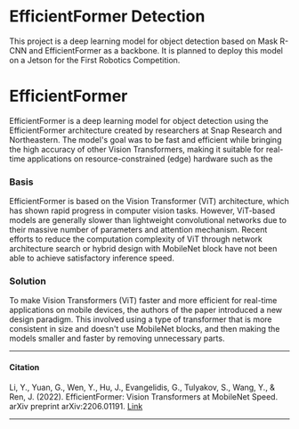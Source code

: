 # EfficientFormer Detection

This project is a deep learning model for object detection based on Mask R-CNN and EfficientFormer as a backbone.
It is planned to deploy this model on a Jetson for the First Robotics Competition.


# EfficientFormer

EfficientFormer is a deep learning model for object detection using the EfficientFormer architecture created by researchers at Snap Research and Northeastern. The model's goal was to be fast and efficient while bringing the high accuracy of other Vision Transformers, making it suitable for real-time applications on resource-constrained (edge) hardware such as the 

### Basis
EfficientFormer is based on the Vision Transformer (ViT) architecture, which has shown rapid progress in computer vision tasks. However, ViT-based models are generally slower than lightweight convolutional networks due to their massive number of parameters and attention mechanism. Recent efforts to reduce the computation complexity of ViT through network architecture search or hybrid design with MobileNet block have not been able to achieve satisfactory inference speed.

### Solution
To make Vision Transformers (ViT) faster and more efficient for real-time applications on mobile devices, the authors of the paper introduced a new design paradigm. This involved using a type of transformer that is more consistent in size and doesn't use MobileNet blocks, and then making the models smaller and faster by removing unnecessary parts. 

<hr>

#### Citation


Li, Y., Yuan, G., Wen, Y., Hu, J., Evangelidis, G., Tulyakov, S., Wang, Y., & Ren, J. (2022). EfficientFormer: Vision Transformers at MobileNet Speed. arXiv preprint arXiv:2206.01191. [Link](https://doi.org/10.48550/arXiv.2206.01191)

<hr>
